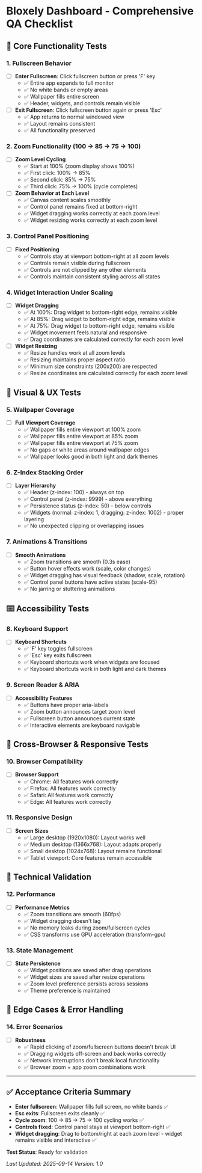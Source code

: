 # Bloxely Dashboard - Comprehensive QA Checklist

## 🎯 Core Functionality Tests

### 1. Fullscreen Behavior
- [ ] **Enter Fullscreen**: Click fullscreen button or press 'F' key
  - ✅ Entire app expands to full monitor
  - ✅ No white bands or empty areas
  - ✅ Wallpaper fills entire screen
  - ✅ Header, widgets, and controls remain visible
- [ ] **Exit Fullscreen**: Click fullscreen button again or press 'Esc'
  - ✅ App returns to normal windowed view
  - ✅ Layout remains consistent
  - ✅ All functionality preserved

### 2. Zoom Functionality (100 → 85 → 75 → 100)
- [ ] **Zoom Level Cycling**
  - ✅ Start at 100% (zoom display shows 100%)
  - ✅ First click: 100% → 85%
  - ✅ Second click: 85% → 75%
  - ✅ Third click: 75% → 100% (cycle completes)
- [ ] **Zoom Behavior at Each Level**
  - ✅ Canvas content scales smoothly
  - ✅ Control panel remains fixed at bottom-right
  - ✅ Widget dragging works correctly at each zoom level
  - ✅ Widget resizing works correctly at each zoom level

### 3. Control Panel Positioning
- [ ] **Fixed Positioning**
  - ✅ Controls stay at viewport bottom-right at all zoom levels
  - ✅ Controls remain visible during fullscreen
  - ✅ Controls are not clipped by any other elements
  - ✅ Controls maintain consistent styling across all states

### 4. Widget Interaction Under Scaling
- [ ] **Widget Dragging**
  - ✅ At 100%: Drag widget to bottom-right edge, remains visible
  - ✅ At 85%: Drag widget to bottom-right edge, remains visible
  - ✅ At 75%: Drag widget to bottom-right edge, remains visible
  - ✅ Widget movement feels natural and responsive
  - ✅ Drag coordinates are calculated correctly for each zoom level
- [ ] **Widget Resizing**
  - ✅ Resize handles work at all zoom levels
  - ✅ Resizing maintains proper aspect ratio
  - ✅ Minimum size constraints (200x200) are respected
  - ✅ Resize coordinates are calculated correctly for each zoom level

## 🎨 Visual & UX Tests

### 5. Wallpaper Coverage
- [ ] **Full Viewport Coverage**
  - ✅ Wallpaper fills entire viewport at 100% zoom
  - ✅ Wallpaper fills entire viewport at 85% zoom
  - ✅ Wallpaper fills entire viewport at 75% zoom
  - ✅ No gaps or white areas around wallpaper edges
  - ✅ Wallpaper looks good in both light and dark themes

### 6. Z-Index Stacking Order
- [ ] **Layer Hierarchy**
  - ✅ Header (z-index: 100) - always on top
  - ✅ Control panel (z-index: 9999) - above everything
  - ✅ Persistence status (z-index: 50) - below controls
  - ✅ Widgets (normal: z-index: 1, dragging: z-index: 1002) - proper layering
  - ✅ No unexpected clipping or overlapping issues

### 7. Animations & Transitions
- [ ] **Smooth Animations**
  - ✅ Zoom transitions are smooth (0.3s ease)
  - ✅ Button hover effects work (scale, color changes)
  - ✅ Widget dragging has visual feedback (shadow, scale, rotation)
  - ✅ Control panel buttons have active states (scale-95)
  - ✅ No jarring or stuttering animations

## ⌨️ Accessibility Tests

### 8. Keyboard Support
- [ ] **Keyboard Shortcuts**
  - ✅ 'F' key toggles fullscreen
  - ✅ 'Esc' key exits fullscreen
  - ✅ Keyboard shortcuts work when widgets are focused
  - ✅ Keyboard shortcuts work in both light and dark themes

### 9. Screen Reader & ARIA
- [ ] **Accessibility Features**
  - ✅ Buttons have proper aria-labels
  - ✅ Zoom button announces target zoom level
  - ✅ Fullscreen button announces current state
  - ✅ Interactive elements are keyboard navigable

## 📱 Cross-Browser & Responsive Tests

### 10. Browser Compatibility
- [ ] **Browser Support**
  - ✅ Chrome: All features work correctly
  - ✅ Firefox: All features work correctly
  - ✅ Safari: All features work correctly
  - ✅ Edge: All features work correctly

### 11. Responsive Design
- [ ] **Screen Sizes**
  - ✅ Large desktop (1920x1080): Layout works well
  - ✅ Medium desktop (1366x768): Layout adapts properly
  - ✅ Small desktop (1024x768): Layout remains functional
  - ✅ Tablet viewport: Core features remain accessible

## 🔧 Technical Validation

### 12. Performance
- [ ] **Performance Metrics**
  - ✅ Zoom transitions are smooth (60fps)
  - ✅ Widget dragging doesn't lag
  - ✅ No memory leaks during zoom/fullscreen cycles
  - ✅ CSS transforms use GPU acceleration (transform-gpu)

### 13. State Management
- [ ] **State Persistence**
  - ✅ Widget positions are saved after drag operations
  - ✅ Widget sizes are saved after resize operations
  - ✅ Zoom level preference persists across sessions
  - ✅ Theme preference is maintained

## 🚨 Edge Cases & Error Handling

### 14. Error Scenarios
- [ ] **Robustness**
  - ✅ Rapid clicking of zoom/fullscreen buttons doesn't break UI
  - ✅ Dragging widgets off-screen and back works correctly
  - ✅ Network interruptions don't break local functionality
  - ✅ Browser zoom + app zoom combinations work

---

## ✅ Acceptance Criteria Summary

- **Enter fullscreen**: Wallpaper fills full screen, no white bands ✅
- **Esc exits**: Fullscreen exits cleanly ✅
- **Cycle zoom**: 100 → 85 → 75 → 100 cycling works ✅
- **Controls fixed**: Control panel stays at viewport bottom-right ✅
- **Widget dragging**: Drag to bottom/right at each zoom level - widget remains visible and interactive ✅

**Test Status**: Ready for validation

*Last Updated: 2025-09-14*
*Version: 1.0*